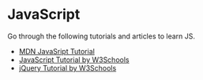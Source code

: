 # JavaScript

Go through the following tutorials and articles to learn JS.

* [MDN JavaSript Tutorial](https://developer.mozilla.org/en-US/docs/Learn/JavaScript)
* [JavaScript Tutorial by W3Schools](https://www.w3schools.com/js/)
* [jQuery Tutorial by W3Schools](https://www.w3schools.com/jquery/default.asp)



